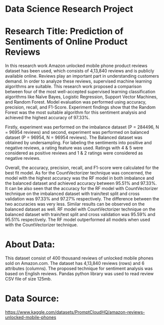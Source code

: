 # Data Science Research Project
# Research Title: Prediction of Sentiments of Online Product Reviews
In this research work Amazon unlocked mobile phone product reviews dataset has been used, which consists of 4,13,840 reviews and is publicly available online. Reviews play an important part in understanding customers demand. In order to analyze these reviews, supervised machine learning algorithms are suitable.
This research work proposed a comparison between four of the most well-accepted supervised learning classification algorithms like Naïve Bayes, Logistic Regression, Support Vector Machines, and Random Forest. Model evaluation was performed using accuracy, precision, recall, and F1-Score. Experiment findings show that the Random Forest was the most suitable algorithm for this sentiment analysis and achieved the highest accuracy of 97.33%.

Firstly, experiment was performed on the imbalance dataset (P = 284496, N = 96954 reviews) and second, experiment was performed on balanced dataset (P = 96954, N = 96954 reviews). The Balanced dataset was obtained by undersampling. For labeling the sentiments into positive and negative reviews, a rating feature was used. Ratings with 4 & 5 were considered as positive reviews and 1 & 2 ratings were considered as negative reviews.

Overall, the accuracy, precision, recall, and F1-score were calculated for the best fit model. As for the CountVectorizer technique was concerned, the model with the highest accuracy was the RF model in both imbalance and the balanced dataset and achieved accuracy between 95.51% and 97.33%. It can be also seen that the accuracy for the RF model with CountVectorizer technique on the imbalanced dataset with train/test split and cross validation was 97.33% and 97.27% respectively. The difference between the two accuracies was very less. Similar results can be observed on the balanced dataset as well. RF model with CountVectorizer technique on the balanced dataset with train/test split and cross validation was 95.59% and 95.51% respectively. The RF model outperformed all models when used with the CountVectorizer technique.

# About Data:
This dataset consist of 400 thousand reviews of unlocked mobile phones sold on Amazon.com. The dataset has 4,13,840 reviews (rows) and 6 attributes (columns). The
proposed technique for sentiment analysis was based on English reviews. Pandas python library was used to read review CSV file of size 125mb.

# Data Source:
https://www.kaggle.com/datasets/PromptCloudHQ/amazon-reviews-unlocked-mobile-phones
